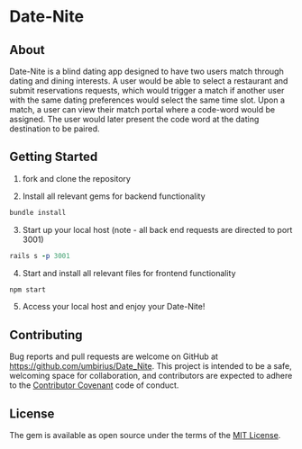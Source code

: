 # Date-Nite

## About

Date-Nite is a blind dating app designed to have two users match through dating and dining interests. A user would be able to select a restaurant and submit reservations requests, which would trigger a match if another user with the same dating preferences would select the same time slot. Upon a match, a user can view their match portal where a code-word would be assigned. The user would later present the code word at the dating destination to be paired. 

## Getting Started

1. fork and clone the repository

2. Install all relevant gems for backend functionality
```ruby 
bundle install
```
3. Start up your local host (note - all back end requests are directed to port 3001)
```ruby 
rails s -p 3001
``` 
4. Start and install all relevant files for frontend functionality
```javascript
npm start
``` 

5. Access your local host and enjoy your Date-Nite!

## Contributing

Bug reports and pull requests are welcome on GitHub at https://github.com/umbirius/Date_Nite. This project is intended to be a safe, welcoming space for collaboration, and contributors are expected to adhere to the [Contributor Covenant](http://contributor-covenant.org) code of conduct.

## License

The gem is available as open source under the terms of the [MIT License](https://opensource.org/licenses/MIT).
